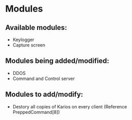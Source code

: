 # Modules

## Available modules:
- Keylogger
- Capture screen

## Modules being added/modified:
- DDOS
- Command and Control server

## Modules to add/modify:
- Destory all copies of Karios on every client (Reference PreppedCommand[8])

